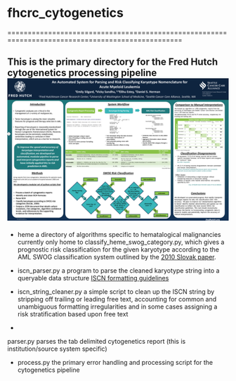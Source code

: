 # fhcrc_cytogenetics
=================================================================================================

This is the primary directory for the Fred Hutch cytogenetics processing pipeline
![Project overview](cytogenetics_ash_poster.png)
----------------------------------------------------------------------------------------------------------------
- heme 
	a directory of algorithms specific to hematalogical malignancies
	currently only home to classify_heme_swog_category.py, which gives a prognostic risk classification for the given karyotype according to the AML SWOG classification system outlined by the [2010 Slovak paper](http://www.bloodjournal.org/content/96/13/4075.long?sso-checked=true). 

- iscn_parser.py
	a program to parse the cleaned karyotype string into a queryable data structure
	[ISCN formatting guidelines](http://www.cydas.org/Docs/ISCNAnalyser/Analysis.html)

- iscn_string_cleaner.py
	a simple script to clean up the ISCN string by stripping off trailing or leading free text, accounting for common and unambiguous formatting irregularities and in some cases assigning a risk stratification based upon free text
-
 parser.py
	parses the tab delimited cytogenetics report (this is institution/source system specific)
	
- process.py
	the primary error handling and processing script for the cytogenetics pipeline